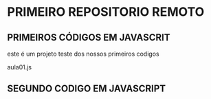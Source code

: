 # PRIMEIRO REPOSITORIO REMOTO



## PRIMEIROS CÓDIGOS EM JAVASCRIT
este é um projeto teste dos nossos primeiros codigos 

aula01.js

## SEGUNDO CODIGO EM JAVASCRIPT
